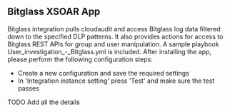 ## Bitglass XSOAR App

Bitglass integration pulls cloudaudit and access Bitglass log data filtered down to the specified DLP patterns. It also provides actions for access to Bitglass REST APIs for group and user manipulation. A sample playbook User_investigation_-_Bitglass.yml is included. After installing the app, please perform the following configuration steps:

- Create a new configuration and save the required settings
- In 'Integration instance setting' press 'Test' and make sure the test passes

TODO Add all the details
